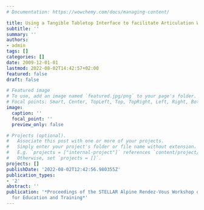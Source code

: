```yaml
---
# Documentation: https://wowchemy.com/docs/managing-content/

title: Using a Tangible Tabletop Interface to facilitate Articulation Work
subtitle: ''
summary: ''
authors:
- admin
tags: []
categories: []
date: 2009-12-01-01
lastmod: 2022-08-02T14:42:57+02:00
featured: false
draft: false

# Featured image
# To use, add an image named `featured.jpg/png` to your page's folder.
# Focal points: Smart, Center, TopLeft, Top, TopRight, Left, Right, BottomLeft, Bottom, BottomRight.
image:
  caption: ''
  focal_point: ''
  preview_only: false

# Projects (optional).
#   Associate this post with one or more of your projects.
#   Simply enter your project's folder or file name without extension.
#   E.g. `projects = ["internal-project"]` references `content/project/deep-learning/index.md`.
#   Otherwise, set `projects = []`.
projects: []
publishDate: '2022-08-02T12:42:56.980355Z'
publication_types:
- '2'
abstract: ''
publication: '*Proceedings of the STELLAR Alpine Rendez-Vous Workshop on Tabletops
  for Education and Training*'
---
```

